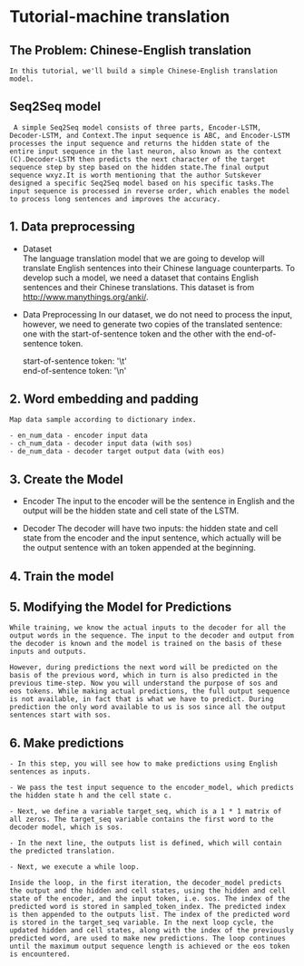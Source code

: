 # Tutorial-machine translation

## The Problem: Chinese-English translation

    In this tutorial, we'll build a simple Chinese-English translation model.

## Seq2Seq model

     A simple Seq2Seq model consists of three parts, Encoder-LSTM, Decoder-LSTM, and Context.The input sequence is ABC, and Encoder-LSTM processes the input sequence and returns the hidden state of the entire input sequence in the last neuron, also known as the context (C).Decoder-LSTM then predicts the next character of the target sequence step by step based on the hidden state.The final output sequence wxyz.It is worth mentioning that the author Sutskever designed a specific Seq2Seq model based on his specific tasks.The input sequence is processed in reverse order, which enables the model to process long sentences and improves the accuracy.  

## 1. Data preprocessing
- Dataset  
    The language translation model that we are going to develop will translate English sentences into their Chinese language counterparts. To develop such a model, we need a dataset that contains English sentences and their Chinese translations. This dataset is from http://www.manythings.org/anki/.  

- Data Preprocessing
    In our dataset, we do not need to process the input, however, we need to generate two copies of the translated sentence: one with the start-of-sentence token and the other with the end-of-sentence token.  

    start-of-sentence token: '\t'  
    end-of-sentence token: '\n'  


## 2. Word embedding and padding
    Map data sample according to dictionary index.  

    - en_num_data - encoder input data
    - ch_num_data - decoder input data (with sos)
    - de_num_data - decoder target output data (with eos)

## 3. Create the Model
- Encoder
  The input to the encoder will be the sentence in English and the output will be the hidden state and cell state of the LSTM.  
  
- Decoder
  The decoder will have two inputs: the hidden state and cell state from the encoder and the input sentence, which actually will be the output sentence with an token appended at the beginning.  

## 4. Train the model

## 5. Modifying the Model for Predictions
    While training, we know the actual inputs to the decoder for all the output words in the sequence. The input to the decoder and output from the decoder is known and the model is trained on the basis of these inputs and outputs.  

    However, during predictions the next word will be predicted on the basis of the previous word, which in turn is also predicted in the previous time-step. Now you will understand the purpose of sos and  eos tokens. While making actual predictions, the full output sequence is not available, in fact that is what we have to predict. During prediction the only word available to us is sos since all the output sentences start with sos.  

## 6. Make predictions
    - In this step, you will see how to make predictions using English sentences as inputs.

    - We pass the test input sequence to the encoder_model, which predicts the hidden state h and the cell state c.

    - Next, we define a variable target_seq, which is a 1 * 1 matrix of all zeros. The target_seq variable contains the first word to the decoder model, which is sos.

    - In the next line, the outputs list is defined, which will contain the predicted translation.

    - Next, we execute a while loop.

    Inside the loop, in the first iteration, the decoder_model predicts the output and the hidden and cell states, using the hidden and cell state of the encoder, and the input token, i.e. sos. The index of the predicted word is stored in sampled_token_index. The predicted index is then appended to the outputs list. The index of the predicted word is stored in the target_seq variable. In the next loop cycle, the updated hidden and cell states, along with the index of the previously predicted word, are used to make new predictions. The loop continues until the maximum output sequence length is achieved or the eos token is encountered.
